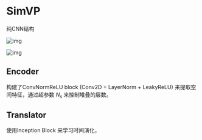# SimVP

纯CNN结构

![img](https://pic4.zhimg.com/80/v2-c8d05f90676220a0896405c7a48e5857_720w.webp)

![img](https://pic1.zhimg.com/80/v2-58cdd7900ddbd0b6a43e2af5767e5a90_720w.webp)



## Encoder

构建了ConvNormReLU block (Conv2D + LayerNorm + LeakyReLU) 来提取空间特征，通过超参数 $N_s$ 来控制堆叠的层数。

## Translator

使用Inception Block 来学习时间演化，

































































































